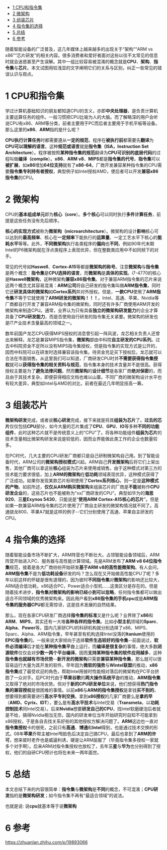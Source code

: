 
<!-- @import "[TOC]" {cmd="toc" depthFrom=1 depthTo=6 orderedList=false} -->

<!-- code_chunk_output -->

- [1 CPU和指令集](#1-cpu和指令集)
- [2 微架构](#2-微架构)
- [3 组装芯片](#3-组装芯片)
- [4 指令集的选择](#4-指令集的选择)
- [5 总结](#5-总结)
- [6 参考](#6-参考)

<!-- /code_chunk_output -->

随着智能设备的广泛普及，这几年媒体上越来越多的出现关于“架构”“ARM vs x86”“芯片研发”的相关内容。很多消费者和爱好者面对这些以往不太常见的信息时就会迷惑甚至产生误解。其中一组比较容易被混淆的概念就是**CPU**、**架构**、**指令集**与**芯片**。本文试图用较浅显的文字阐明它们的关系与区别，纠正一些常见的错误认识与观点。

# 1 CPU和指令集

学过计算机基础知识的朋友都知道CPU的含义，亦即**中央处理器**，是负责计算机主要运算任务的组件。一般习惯把CPU比喻为人的大脑。而了解略深的用户会听说CPU有x86、ARM等分类，前者主要用于PC而后者主要用于手机平板等设备。那么这里的**x86**、**ARM**指的是什么呢？

**CPU执行计算任务**时都需要遵从**一定的规范**，程序在**被执行前**都需要先**翻译**为**CPU可以理解的语言**。这种**规范或语言**就是**指令集（ISA，Instruction Set Architecture**）。程序被按照**某种指令集的规范**翻译为**CPU可识别的底层代码**的过程叫做**编译（compile**）。**x86**、**ARM v8**、**MIPS**都是**指令集的代号**。**指令集**可以**被扩展**，如**x86**增加**64位支持**就有了**x86\-64**。厂商开发兼容某种指令集的CPU需要**指令集专利持有者授权**，典型例子如Intel授权AMD，使后者可以开发**兼容x86指令集**的CPU。

# 2 微架构

CPU的**基本组成单元**即为**核心（core**）。**多个核心**可以同时执行**多件计算任务**，前提是这些任务没有先后顺序。

**核心的实现方式**被称为**微架构（microarchitecture**）。微架构的设计**影响**核心可以达到的**最高频率**、核心在**一定频率**下能执行的**运算量**、一定工艺水平下核心的**能耗水平**等等。此外，**不同微架构**执行各类程序的**偏向**也**不同**，例如90年代末期Intel的P6微架构就在浮点类程序上表现优异，但在整数类应用中不如同频下的对手。

常见的代号如**Haswell**、**Cortex\-A15**等都是**微架构的称号**。注意**微架构**与**指令集**是两个概念：**指令集**是**CPU选择的语言**，而**微架构**是**具体的实现**。i7\-4770的核心是**Haswell微架构**，这种微架构**兼容x86指令集**。对于兼容ARM指令集的芯片来说这两个概念尤其容易混淆：**ARM公司**将自己研发的指令集叫做**ARM指令集**，同时它还**研发具体的微架构**如**Cortex系列**并对外授权。但是，**一款CPU**使用了**ARM指令集**不等于它就使用了**ARM研发的微架构！！！**。Intel、高通、苹果、Nvidia等厂商都自行开发了兼容ARM指令集的微架构，同时还有许多厂商使用ARM开发的微架构来制造CPU。通常，业界认为只有具备**独立的微架构研发能力**的企业才算具备了**CPU研发能力**，而是否使用自行研发的指令集无关紧要。微架构的研发也是IT产业技术含量最高的领域之一。

数年前国产龙芯CPU获得MIPS授权的消息曾引起一阵风波，龙芯相关负责人还曾出来解释。龙芯是兼容MIPS指令集，**微架构**部由中科院**自主研发的CPU系列**。过去中科院资金不足所以没有MIPS指令集授权，但是指令集的实现方式是公开的，因而中科院可以在研发时选择兼容该指令集。待资金充足买下授权后，龙芯就可以合法在市面销售。从这里我们可以知道，厂商研发CPU时并**不需要获得指令集授权**就可以**获得指令集的相关资料与规范**，指令集本身的技术含量并不是很高。获得授权主要是为了**避免法律问题**。然而**微架构**的**设计细节**是各家厂商**绝对保密**的，而且由于其技术复杂，即便获得相应文档也难以山寨。不同厂商的微架构设计水平也有较大差异，典型如Intel与AMD的对比，前者在最近几年明显技高一筹。

# 3 组装芯片

**微架构研发**完成，或者说**核心研发**完成，接下来就是将其**组装为芯片**了。**过去的芯片**仅仅包括**CPU**部分，如今大量的芯片集成了**CPU**、**GPU**、**IO**等多种**不同的功能组件**，此时这种芯片就不是传统意义上的“CPU”了。将各种功能组件**组装为芯片**的技术含量相比微架构研发来说是较低的，因而业界能做此类工作的企业也数量较多。

在PC时代，几大主要的CPU研发厂商都只是自己研制微架构自己用。到了智能设备时代，ARM公司的**微架构授权模式**兴起。ARM自己**开发微架构**后将它们上架出售，其他厂商可以拿这些**核心**组装为芯片来使用或销售。由于这种模式对第三方的技术能力要求很低，加上**ARM的微架构**在**低功耗**领域表现优异，这种模式获得了广泛成功。如果你发现某款芯片标明使用了**Cortex系列核心**，则一定是**这种模式的产物**。如前所述，**仅仅从ARM购买微架构**来组装芯片的厂商是**不能**被称作**CPU研发企业**的，这些芯片也不能被称为“xx厂商研发的CPU”。典型如华为的**海思920**、**三星Exynos 5430**，只能说是“**使用ARM Cortex\-A15核心的芯片**”。但是如果一款兼容ARM指令集的芯片使用了厂商自主研发的微架构情况就不同了。高通骁龙800、苹果A7就是这样的例子--它们分别使用了高通、苹果自主研发的CPU。

# 4 指令集的选择

随着智能设备市场不断扩大，ARM阵营也不断壮大。占领智能设备领域后，ARM阵营开始进入PC、服务器与高性能计算领域。先是ARM发布了**ARM v8 64位指令集**规范，接着是各大厂商纷纷开始研发**基于ARM v8的高性能微架构**。有人会问，**ARM指令集**不是为**低功耗设备**研发的吗？怎么现在又开始做高性能CPU了呢？多年以前这样的怀疑是很有道理的，因为彼时**不同指令集**对**微架构**的影响还比较大，ARM适合低功耗，x86适合PC，Power适合小型机……这类区分是存在的。但是随着技术进步，**指令集对微架构的影响已经小到可以忽略**，任何指令集都可以做出适合不同领域的优秀微架构来。因此用户看到**x86指令集的手机cpu**或是**ARM指令集的服务器CPU**都无需惊讶，这是技术发展的自然结果。

那么，现在各家CPU研发厂商选择**指令集的标准**又是什么呢？业界除了**x86**和**ARM**、**MIPS**，其实还有一大堆**各种各样的指令集**。比如**小型主机**领域的**Sparc**、**Alpha**、**Power**等。国内几家研CPU的科研机构就分别选择了x86、MIPS、Sparc、Alpha、ARM指令集，早年甚至有机构选择Intel没落的**Itanium**使用的**EPIC指令集**的。一般来说大家倾向于选择**软件生态较好的指令集**--前面说过，**软件必须编译**后才能在**某种指令集平台**上运行，而**编译是很复杂**的事情，绝大多数**闭源软件**仅仅会对**少数一两个平台编译**。因而**支持某种指令集的软件应用越多**，这种**指令集也就越有市场优势**--**新开发的微架构**只需要**兼容某种指令集**，那么就可以很容易运行大量为其开发的软件。早年因为**微软的强势**与**Wintel联盟**的推动，**x86指令集**成了最受欢迎的角色，帮助Intel用彼时性能相对落后的微架构在PC平台挤跑了一众对手。后PC时代由于**苹果谷歌**的**两大操作系统平台**的推动，**ARM指令集**又取得了绝对的市场优势。但对于**新的CPU研发单位**来说，他们想获得**热门指令集的兼容授权**是很困难的事情。以前**x86**与**ARM的指令集授权**是拿钱**买不到的**，想要得到都需要进行**高水平专利交换**。拿到**x86授权**的几家厂商要么是**拿的早**（**AMD、Cyrix、IDT**），要么是有**高水平技术**与Intel交易（**Transmeta**，以**功耗控制技术**同Intel交易）。后来**Nvidia**想要**研发自己的CPU**，找Intel软磨硬泡后者就是不给，搞得Nvidia相当无奈。国内的研发单位当年开始研究时自知不可能拿到x86授权，于是各自去找关系好些的其他授权方解决问题了。**ARM**这边也一直对**指令集授权**卡的很死，之前只有**高通**、**博通**和**Intel**得到，也是通过技术交换的形式。08年**苹果**乔帮主被Intel甩脸色后决定自己搞CPU，最后也拿到了**ARM的许可**，想来彼时老乔也是威逼利诱，硬是让ARM屈服了（毕竟指令集多授权一家就多个对手啊）。后来ARM对指令集授权也放松了，去年**三星**与**华为**也分别得到了授权，他们的自研CPU预计也将在未来一两年面世。

# 5 总结

本文总结下来的内容很简单：**指令集**与**微架构**是**不同**的概念，不可混淆；**CPU研发**指的是**微架构研发**；如今指令集不再有“最适合领域”的说法。

也就是说: 说**cpu**就基本等于说**微架构**

# 6 参考

https://zhuanlan.zhihu.com/p/19893066